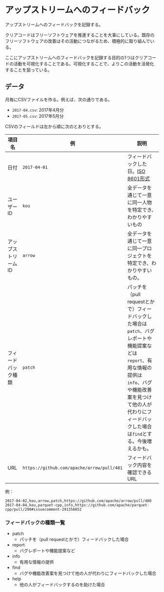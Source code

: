 # アップストリームへのフィードバック

アップストリームへのフィードバックを記録する。

クリアコードはフリーソフトウェアを推進することを大事にしている。既存の
フリーソフトウェアの改善はその活動につながるため、積極的に取り組んでい
る。

ここにアップストリームへのフィードバックを記録する目的の1つはクリアコー
ドの活動を可視化することである。可視化することで、よりこの活動を活発化
することを狙っている。

## データ

月毎にCSVファイルを作る。例えば、次の通りである。

  * `2017-04.csv`: 2017年4月分
  * `2017-05.csv`: 2017年5月分

CSVのフィールドは左から順に次のとおりとする。

| 項目名 | 例  | 説明 |
| ------ | --- | ---- |
| 日付   | `2017-04-01` | フィードバックした日。[ISO 8601形式](https://ja.wikipedia.org/wiki/ISO_8601) |
| ユーザーID | `kou` | 全データを通じて一意に同一人物を特定でき、わかりやすいもの |
| アップストリームID | `arrow` | 全データを通じて一意に同一プロジェクトを特定でき、わかりやすいもの。 |
| フィードバック種類 | `patch` | パッチを（pull requestとかで）フィードバックした場合は`patch`、バグレポートや機能提案などは`report`、有用な情報の提供は`info`、バグや機能改善案を見つけて他の人が代わりにフィードバックした場合は`find`とする。今後増えるかも。 |
| URL | `https://github.com/apache/arrow/pull/481` | フィードバック内容を確認できるURL |

例：

```csv
2017-04-02,kou,arrow,patch,https://github.com/apache/arrow/pull/480
2017-04-04,kou,parquet-cpp,info,https://github.com/apache/parquet-cpp/pull/290#issuecomment-291356052
```

### フィードバックの種類一覧

* patch
  * パッチを（pull requestとかで）フィードバックした場合
* report
  * バグレポートや機能提案など
* info
  * 有用な情報の提供
* find
  * バグや機能改善案を見つけて他の人が代わりにフィードバックした場合
* help
  * 他の人がフィードバックするのを助けた場合
